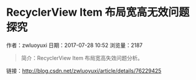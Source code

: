 # RecyclerView Item 布局宽高无效问题探究
作者：zwluoyuxi
日期：2017-07-28 10:52
浏览量：2187
> 简介：RecyclerView Item 布局宽高失效问题分析。

 链接：http://blog.csdn.net/zwluoyuxi/article/details/76229425
